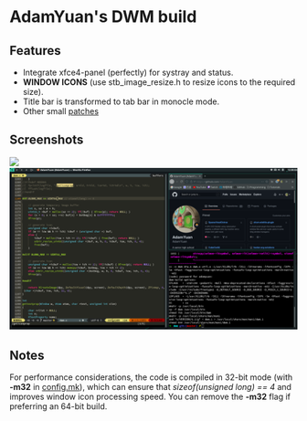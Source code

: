 # AdamYuan's DWM build
## Features
* Integrate xfce4-panel (perfectly) for systray and status.
* **WINDOW ICONS** (use stb_image_resize.h to resize icons to the required size).
* Title bar is transformed to tab bar in monocle mode.
* Other small [patches](https://github.com/AdamYuan/dwm/tree/master/patches)
## Screenshots
![](https://raw.githubusercontent.com/AdamYuan/dwm/master/screenshots/0.png)
![](https://raw.githubusercontent.com/AdamYuan/dwm/master/screenshots/1.png)
## Notes
For performance considerations, the code is compiled in 32-bit mode (with **-m32** in [config.mk](https://github.com/AdamYuan/dwm/blob/master/config.mk)), which can ensure that *sizeof(unsigned long) == 4* and improves window icon processing speed. You can remove the **-m32** flag if preferring an 64-bit build.
